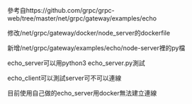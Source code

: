  參考自https://github.com/grpc/grpc-web/tree/master/net/grpc/gateway/examples/echo
 
 修改/net/grpc/gateway/docker/node_server的dockerfile
 
 新增/net/grpc/gateway/examples/echo/node-server裡的py檔
 
 echo_server可以用python3 echo_server.py測試
 
 echo_client可以測試server可不可以連線

 目前使用自己做的echo_server用docker無法建立連線
